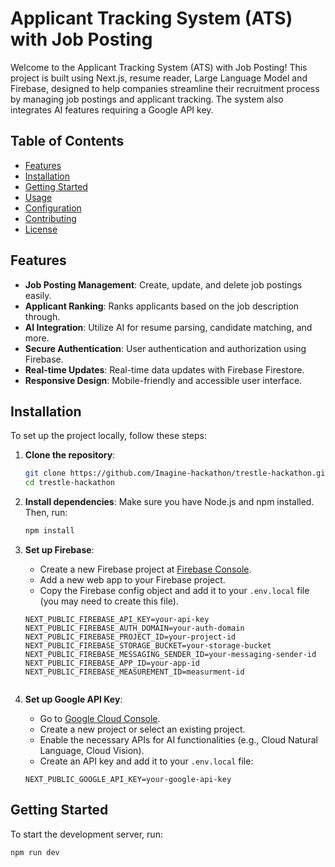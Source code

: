 # Applicant Tracking System (ATS) with Job Posting

Welcome to the Applicant Tracking System (ATS) with Job Posting! This project is built using Next.js, resume reader, Large Language Model and Firebase, designed to help companies streamline their recruitment process by managing job postings and applicant tracking. The system also integrates AI features requiring a Google API key.

## Table of Contents
- [Features](#features)
- [Installation](#installation)
- [Getting Started](#getting-started)
- [Usage](#usage)
- [Configuration](#configuration)
- [Contributing](#contributing)
- [License](#license)

## Features

- **Job Posting Management**: Create, update, and delete job postings easily.
- **Applicant Ranking**: Ranks applicants based on the job description through.
- **AI Integration**: Utilize AI for resume parsing, candidate matching, and more.
- **Secure Authentication**: User authentication and authorization using Firebase.
- **Real-time Updates**: Real-time data updates with Firebase Firestore.
- **Responsive Design**: Mobile-friendly and accessible user interface.

## Installation

To set up the project locally, follow these steps:

1. **Clone the repository**:
    ```bash
    git clone https://github.com/Imagine-hackathon/trestle-hackathon.git
    cd trestle-hackathon
    ```

2. **Install dependencies**:
    Make sure you have Node.js and npm installed. Then, run:
    ```bash
    npm install
    ```

3. **Set up Firebase**:
    - Create a new Firebase project at [Firebase Console](https://console.firebase.google.com/).
    - Add a new web app to your Firebase project.
    - Copy the Firebase config object and add it to your `.env.local` file (you may need to create this file).
    
    ```
    NEXT_PUBLIC_FIREBASE_API_KEY=your-api-key
    NEXT_PUBLIC_FIREBASE_AUTH_DOMAIN=your-auth-domain
    NEXT_PUBLIC_FIREBASE_PROJECT_ID=your-project-id
    NEXT_PUBLIC_FIREBASE_STORAGE_BUCKET=your-storage-bucket
    NEXT_PUBLIC_FIREBASE_MESSAGING_SENDER_ID=your-messaging-sender-id
    NEXT_PUBLIC_FIREBASE_APP_ID=your-app-id
    NEXT_PUBLIC_FIREBASE_MEASUREMENT_ID=measurment-id

 
    ```

4. **Set up Google API Key**:
    - Go to [Google Cloud Console](https://console.cloud.google.com/).
    - Create a new project or select an existing project.
    - Enable the necessary APIs for AI functionalities (e.g., Cloud Natural Language, Cloud Vision).
    - Create an API key and add it to your `.env.local` file:
    
    ```
    NEXT_PUBLIC_GOOGLE_API_KEY=your-google-api-key
    ```

## Getting Started

To start the development server, run:
```bash
npm run dev
